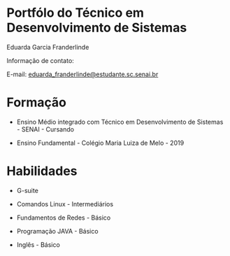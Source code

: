 # Portfólo do Técnico em Desenvolvimento de Sistemas
Eduarda Garcia Franderlinde

Informação de contato:

E-mail: eduarda_franderlinde@estudante.sc.senai.br

# Formação 
* Ensino Médio integrado com Técnico em Desenvolvimento de Sistemas - SENAI - Cursando

* Ensino Fundamental - Colégio Maria Luiza de Melo - 2019

# Habilidades

* G-suite

* Comandos Linux - Intermediários 

* Fundamentos de Redes -  Básico

* Programação JAVA - Básico

* Inglês - Básico 
